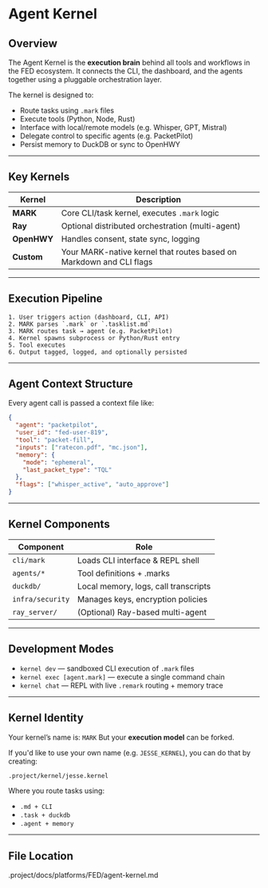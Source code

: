 # Agent Kernel

## Overview

The Agent Kernel is the **execution brain** behind all tools and workflows in the FED ecosystem. It connects the CLI, the dashboard, and the agents together using a pluggable orchestration layer.

The kernel is designed to:

- Route tasks using `.mark` files
- Execute tools (Python, Node, Rust)
- Interface with local/remote models (e.g. Whisper, GPT, Mistral)
- Delegate control to specific agents (e.g. PacketPilot)
- Persist memory to DuckDB or sync to OpenHWY

---

## Key Kernels

| Kernel        | Description                                         |
|---------------|-----------------------------------------------------|
| **MARK**      | Core CLI/task kernel, executes `.mark` logic        |
| **Ray**       | Optional distributed orchestration (multi-agent)    |
| **OpenHWY**   | Handles consent, state sync, logging                |
| **Custom**    | Your MARK-native kernel that routes based on Markdown and CLI flags |

---

## Execution Pipeline

```plaintext
1. User triggers action (dashboard, CLI, API)
2. MARK parses `.mark` or `.tasklist.md`
3. MARK routes task → agent (e.g. PacketPilot)
4. Kernel spawns subprocess or Python/Rust entry
5. Tool executes
6. Output tagged, logged, and optionally persisted
````

---

## Agent Context Structure

Every agent call is passed a context file like:

```json
{
  "agent": "packetpilot",
  "user_id": "fed-user-819",
  "tool": "packet-fill",
  "inputs": ["ratecon.pdf", "mc.json"],
  "memory": {
    "mode": "ephemeral",
    "last_packet_type": "TQL"
  },
  "flags": ["whisper_active", "auto_approve"]
}
```

---

## Kernel Components

| Component        | Role                                 |
| ---------------- | ------------------------------------ |
| `cli/mark`       | Loads CLI interface & REPL shell     |
| `agents/*`       | Tool definitions + .marks            |
| `duckdb/`        | Local memory, logs, call transcripts |
| `infra/security` | Manages keys, encryption policies    |
| `ray_server/`    | (Optional) Ray-based multi-agent     |

---

## Development Modes

* `kernel dev` — sandboxed CLI execution of `.mark` files
* `kernel exec [agent.mark]` — execute a single command chain
* `kernel chat` — REPL with live `.remark` routing + memory trace

---

## Kernel Identity

Your kernel’s name is: `MARK`
But your **execution model** can be forked.

If you'd like to use your own name (e.g. `JESSE_KERNEL`), you can do that by creating:

```bash
.project/kernel/jesse.kernel
```

Where you route tasks using:

* `.md + CLI`
* `.task + duckdb`
* `.agent + memory`

---

## File Location
.project/docs/platforms/FED/agent-kernel.md